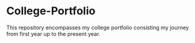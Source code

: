 # College-Portfolio
This repository encompasses my college portfolio consisting my journey from first year up to the present year. 
